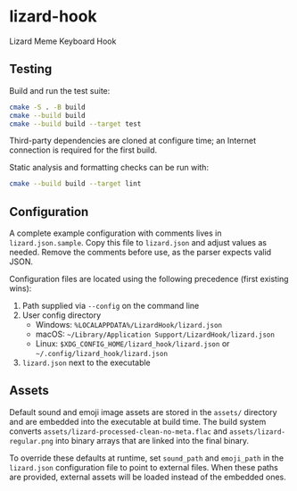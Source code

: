 # lizard-hook
Lizard Meme Keyboard Hook

## Testing

Build and run the test suite:

```sh
cmake -S . -B build
cmake --build build
cmake --build build --target test
```

Third-party dependencies are cloned at configure time; an Internet connection is required for the first build.

Static analysis and formatting checks can be run with:

```sh
cmake --build build --target lint
```

## Configuration

A complete example configuration with comments lives in `lizard.json.sample`.
Copy this file to `lizard.json` and adjust values as needed. Remove the comments before use, as the parser expects valid JSON.

Configuration files are located using the following precedence (first existing wins):

1. Path supplied via `--config` on the command line
2. User config directory
   - Windows: `%LOCALAPPDATA%/LizardHook/lizard.json`
   - macOS: `~/Library/Application Support/LizardHook/lizard.json`
   - Linux: `$XDG_CONFIG_HOME/lizard_hook/lizard.json` or `~/.config/lizard_hook/lizard.json`
3. `lizard.json` next to the executable

## Assets

Default sound and emoji image assets are stored in the `assets/` directory and
are embedded into the executable at build time. The build system converts
`assets/lizard-processed-clean-no-meta.flac` and `assets/lizard-regular.png`
into binary arrays that are linked into the final binary.

To override these defaults at runtime, set `sound_path` and `emoji_path` in the
`lizard.json` configuration file to point to external files. When these paths
are provided, external assets will be loaded instead of the embedded ones.
